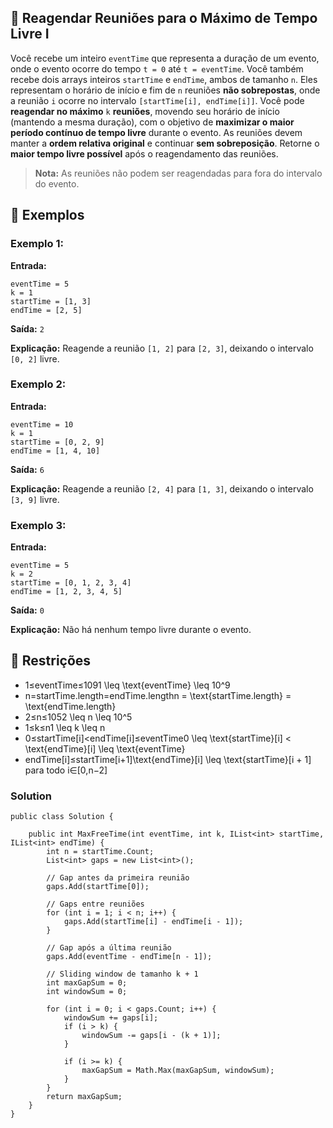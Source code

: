 ## 🧾 Reagendar Reuniões para o Máximo de Tempo Livre I

Você recebe um inteiro `eventTime` que representa a duração de um evento, onde o evento ocorre do tempo `t = 0` até `t = eventTime`.
Você também recebe dois arrays inteiros `startTime` e `endTime`, ambos de tamanho `n`. Eles representam o horário de início e fim de `n` reuniões **não sobrepostas**, onde a reunião `i` ocorre no intervalo `[startTime[i], endTime[i]]`.
Você pode **reagendar no máximo** `k` **reuniões**, movendo seu horário de início (mantendo a mesma duração), com o objetivo de **maximizar o maior período contínuo de tempo livre** durante o evento.
As reuniões devem manter a **ordem relativa original** e continuar **sem sobreposição**.
Retorne o **maior tempo livre possível** após o reagendamento das reuniões.

> **Nota:** As reuniões não podem ser reagendadas para fora do intervalo do evento.

## 📘 Exemplos

### Exemplo 1:
**Entrada:**
```
eventTime = 5
k = 1
startTime = [1, 3]
endTime = [2, 5]
```

**Saída:** `2`

**Explicação:** Reagende a reunião `[1, 2]` para `[2, 3]`, deixando o intervalo `[0, 2]` livre.

### Exemplo 2:

**Entrada:**
```
eventTime = 10
k = 1
startTime = [0, 2, 9]
endTime = [1, 4, 10]
```

**Saída:** `6`

**Explicação:** Reagende a reunião `[2, 4]` para `[1, 3]`, deixando o intervalo `[3, 9]` livre.

### Exemplo 3:

**Entrada:**
```
eventTime = 5
k = 2
startTime = [0, 1, 2, 3, 4]
endTime = [1, 2, 3, 4, 5]
```

**Saída:** `0`

**Explicação:** Não há nenhum tempo livre durante o evento.

## 📌 Restrições

- 1≤eventTime≤1091 \leq \text{eventTime} \leq 10^9
- n=startTime.length=endTime.lengthn = \text{startTime.length} = \text{endTime.length}
- 2≤n≤1052 \leq n \leq 10^5
- 1≤k≤n1 \leq k \leq n
- 0≤startTime[i]<endTime[i]≤eventTime0 \leq \text{startTime}[i] < \text{endTime}[i] \leq \text{eventTime}
- endTime[i]≤startTime[i+1]\text{endTime}[i] \leq \text{startTime}[i + 1] para todo i∈[0,n−2]


### Solution

```
public class Solution {

    public int MaxFreeTime(int eventTime, int k, IList<int> startTime, IList<int> endTime) {
        int n = startTime.Count;
        List<int> gaps = new List<int>();

        // Gap antes da primeira reunião
        gaps.Add(startTime[0]);

        // Gaps entre reuniões
        for (int i = 1; i < n; i++) {
            gaps.Add(startTime[i] - endTime[i - 1]);
        }

        // Gap após a última reunião
        gaps.Add(eventTime - endTime[n - 1]);

        // Sliding window de tamanho k + 1
        int maxGapSum = 0;
        int windowSum = 0;

        for (int i = 0; i < gaps.Count; i++) {
            windowSum += gaps[i];
            if (i > k) {
                windowSum -= gaps[i - (k + 1)];
            }

            if (i >= k) {
                maxGapSum = Math.Max(maxGapSum, windowSum);
            }
        }
        return maxGapSum;
    }
}
```

